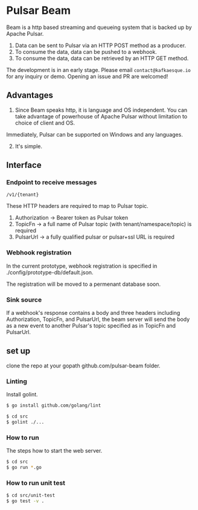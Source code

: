 # Pulsar Beam

Beam is a http based streaming and queueing system that is backed up by Apache Pulsar.

1. Data can be sent to Pulsar via an HTTP POST method as a producer.
2. To consume the data, data can be pushed to a webhook.
3. To consume the data, data can be retrieved by an HTTP GET method.

The development is in an early stage. Please email `contact@kafkaesque.io` for any inquiry or demo. Opening an issue and PR are welcomed!

## Advantages
1. Since Beam speaks http, it is language and OS independent. You can take advantage of powerhouse of Apache Pulsar without limitation to choice of client and OS.

Immediately, Pulsar can be supported on Windows and any languages.

2. It's simple.

## Interface

### Endpoint to receive messages

```
/v1/{tenant}
```
These HTTP headers are required to map to Pulsar topic.
1. Authorization -> Bearer token as Pulsar token
2. TopicFn -> a full name of Pulsar topic (with tenant/namespace/topic) is required
3. PulsarUrl -> a fully qualified pulsar or pulsar+ssl URL is required

### Webhook registration

In the current prototype, webhook registration is specified in ./config/prototype-db/default.json.

The registration will be moved to a permenant database soon.

### Sink source

If a webhook's response contains a body and three headers including Authorization, TopicFn, and PulsarUrl, the beam server will send the body as a new event to another Pulsar's topic specified as in TopicFn and PulsarUrl.

## set up
clone the repo at your gopath github.com/pulsar-beam folder.

### Linting
Install golint.
```bash
$ go install github.com/golang/lint
```

```bash
$ cd src
$ golint ./...
```

### How to run 
The steps how to start the web server.
```bash
$ cd src
$ go run *.go
```

### How to run unit test
```bash
$ cd src/unit-test
$ go test -v .
```

